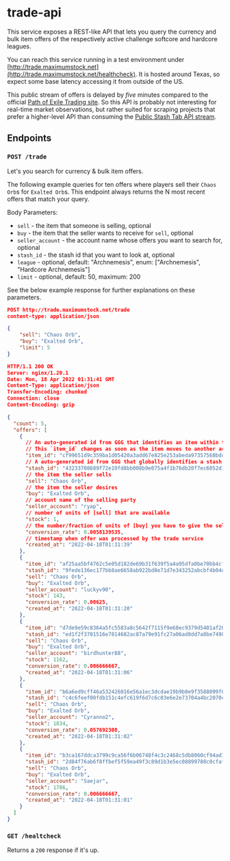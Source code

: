 # trade-api

This service exposes a REST-like API that lets you query the currency and bulk item offers of
the respectively active challenge softcore and hardcore leagues.

You can reach this service running in a test environment under [http://trade.maximumstock.net](http://trade.maximumstock.net/healthcheck).
It is hosted around Texas, so expect some base latency accessing it from outside of the US.

This public stream of offers is delayed by *five* minutes compared to the official [Path of Exile Trading site](https://pathofexile.com/trade).
So this API is probably not interesting for real-time market observations, but rather suited for scraping projects that prefer a higher-level API
than consuming the [Public Stash Tab API stream](https://www.pathofexile.com/developer/docs/reference#publicstashes).

## Endpoints

### `POST /trade`

Let's you search for currency & bulk item offers.

The following example queries for ten offers where players sell their `Chaos Orb`s for `Exalted Orb`s.
This endpoint always returns the N most recent offers that match your query.

Body Parameters:

- `sell` - the item that someone is selling, optional
- `buy` - the item that the seller wants to receive for `sell`, optional
- `seller_account` - the account name whose offers you want to search for, optional
- `stash_id` - the stash id that you want to look at, optional
- `league` - optional, default: "Archnemesis", enum: ["Archnemesis", "Hardcore Archnemesis"]
- `limit` - optional, default: 50, maximum: 200

See the below example response for further explanations on these parameters.

```json
POST http://trade.maximumstock.net/trade
content-type: application/json

{
    "sell": "Chaos Orb",
    "buy": "Exalted Orb",
    "limit": 5
}
```

```json
HTTP/1.1 200 OK
Server: nginx/1.20.1
Date: Mon, 18 Apr 2022 01:31:41 GMT
Content-Type: application/json
Transfer-Encoding: chunked
Connection: close
Content-Encoding: gzip

{
  "count": 5,
  "offers": [
    {
      // An auto-generated id from GGG that identifies an item within the context of the owning account.
      // This `item_id` changes as soon as the item moves to another account.
      "item_id": "cf99651d9c359ba1d05420a3add67e825e253abeda97357568bdce697346a27a",
      // A auto-generated id from GGG that globally identifies a stash across all accounts.
      "stash_id": "43233708689f72e19fd8bb008b9e075a4f1b76db20f7ec6052d120cfaa444531",
      // the item the seller sells
      "sell": "Chaos Orb",
      // the item the seller desires
      "buy": "Exalted Orb",
      // account name of the selling party
      "seller_account": "гуар",
      // number of units of [sell] that are available
      "stock": 1,
      // the number/fraction of units of [buy] you have to give the seller for one unit of [sell]
      "conversion_rate": 0.0058139535,
      // timestamp when offer was processed by the trade service
      "created_at": "2022-04-18T01:31:39"
    },
    {
      "item_id": "af25aa5bf4762c5e05d182de69b31f639f5a4a95dfa0be70bb4cf93bbe097694",
      "stash_id": "9fede136ec177bb8ae6658ab922bd8e71d7e343252abcbf4b04da06d0b58b49e",
      "sell": "Chaos Orb",
      "buy": "Exalted Orb",
      "seller_account": "luckyv90",
      "stock": 143,
      "conversion_rate": 0.00625,
      "created_at": "2022-04-18T01:31:20"
    },
    {
      "item_id": "d7de9e59c8364a5fc5583a8c5642f7115f9e68ec9379d5401af203b08f15cd34",
      "stash_id": "ed1f2f3701516e7814682ac87a79e91fc27a06ad8dd7a8be7498be42b01bc66d",
      "sell": "Chaos Orb",
      "buy": "Exalted Orb",
      "seller_account": "birdhunter88",
      "stock": 1162,
      "conversion_rate": 0.006666667,
      "created_at": "2022-04-18T01:31:06"
    },
    {
      "item_id": "b6a6ed9cff46a532426016e56a1ec3dcdae19b9b0e9f3588099f072dc04a43c4",
      "stash_id": "c4c6feef00fdb151c4efc619f6d7c6c03e6e2e73704a4bc2070c6f3d0b4c30be",
      "sell": "Chaos Orb",
      "buy": "Exalted Orb",
      "seller_account": "Cyranno2",
      "stock": 1834,
      "conversion_rate": 0.057692308,
      "created_at": "2022-04-18T01:31:02"
    },
    {
      "item_id": "b3ca167ddca3799c9ca56f6b06748f4c3c2468c5db8060cf94ad140f03c1b3c9",
      "stash_id": "2d84f76ab6f8ffbef5f59ea49f3c89d1b3e5ec08899780c0cfaf1e9ebdfb7a01",
      "sell": "Chaos Orb",
      "buy": "Exalted Orb",
      "seller_account": "Saejar",
      "stock": 1786,
      "conversion_rate": 0.006666667,
      "created_at": "2022-04-18T01:31:01"
    }
  ]
}
```

### `GET /healtcheck`

Returns a `200` response if it's up.
